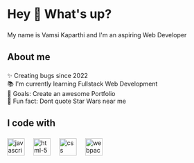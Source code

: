 <h1 align="left">Hey 👋 What's up?</h1>

###

<p align="left">My name is Vamsi Kaparthi and I'm an aspiring Web Developer</p>

###

<h2 align="left">About me</h2>

###

<p align="left">✨ Creating bugs since 2022<br>📚 I'm currently learning Fullstack Web Development<br>🎯 Goals: Create an awesome Portfolio<br>🎲 Fun fact: Dont quote Star Wars near me</p>

###

<h2 align="left">I code with</h2>

###

<div align="left">
  <img src="https://cdn.jsdelivr.net/gh/devicons/devicon/icons/javascript/javascript-original.svg" height="40" alt="javascript logo"  />
  <img width="12" />
  <img src="https://cdn.jsdelivr.net/gh/devicons/devicon/icons/html5/html5-original.svg" height="40" alt="html-5 logo" />
  <img width="12" />
  <img src="https://cdn.jsdelivr.net/gh/devicons/devicon/icons/css3/css3-original.svg" height="40" alt="css logo"/>
  <img width="12" />
  <img src="https://cdn.jsdelivr.net/gh/devicons/devicon/icons/webpack/webpack-original.svg" height="40" alt="webpack"/>
  <img width="12" />
</div>

###
